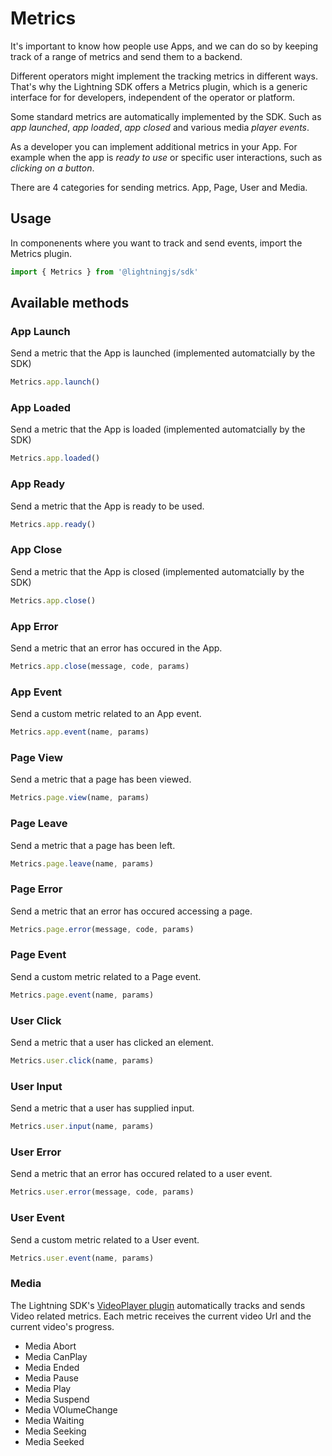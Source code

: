 # Metrics

It's important to know how people use Apps, and we can do so by keeping track of a range of metrics and send them to a backend.

Different operators might implement the tracking metrics in different ways. That's why the Lightning SDK offers a Metrics plugin, which is a generic interface for for developers, independent of the operator or platform.

Some standard metrics are automatically implemented by the  SDK. Such as _app launched_, _app loaded_, _app closed_ and various media _player events_.

As a developer you can implement additional metrics in your App. For example when the app is _ready to use_ or specific user interactions, such as _clicking on a button_.

There are 4 categories for sending metrics. App, Page, User and Media.

## Usage

In componenents where you want to track and send events, import the Metrics plugin.

```js
import { Metrics } from '@lightningjs/sdk'
```

## Available methods

### App Launch

Send a metric that the App is launched (implemented automatcially by the SDK)

```js
Metrics.app.launch()
```

### App Loaded

Send a metric that the App is loaded (implemented automatcially by the SDK)

```js
Metrics.app.loaded()
```

### App Ready

Send a metric that the App is ready to be used.

```js
Metrics.app.ready()
```

### App Close

Send a metric that the App is closed (implemented automatcially by the SDK)

```js
Metrics.app.close()
```

### App Error

Send a metric that an error has occured in the App.

```js
Metrics.app.close(message, code, params)
```

### App Event

Send a custom metric related to an App event.

```js
Metrics.app.event(name, params)
```

### Page View

Send a metric that a page has been viewed.

```js
Metrics.page.view(name, params)
```

### Page Leave

Send a metric that a page has been left.

```js
Metrics.page.leave(name, params)
```

### Page Error

Send a metric that an error has occured accessing a page.

```js
Metrics.page.error(message, code, params)
```

### Page Event

Send a custom metric related to a Page event.

```js
Metrics.page.event(name, params)
```

### User Click

Send a metric that a user has clicked an element.

```js
Metrics.user.click(name, params)
```

### User Input

Send a metric that a user has supplied input.

```js
Metrics.user.input(name, params)
```

### User Error

Send a metric that an error has occured related to a user event.

```js
Metrics.user.error(message, code, params)
```

### User Event

Send a custom metric related to a User event.

```js
Metrics.user.event(name, params)
```

### Media

The Lightning SDK's [VideoPlayer plugin](/plugins/videoplayer) automatically tracks and sends Video related metrics. Each metric receives the current video Url and the current video's progress.

- Media Abort
- Media CanPlay
- Media Ended
- Media Pause
- Media Play
- Media Suspend
- Media VOlumeChange
- Media  Waiting
- Media Seeking
- Media Seeked

<!-- ### Generic Error

### Generic Event -->
